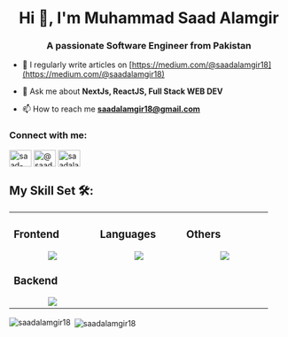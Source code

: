 <h1 align="center">Hi 👋, I'm Muhammad Saad Alamgir</h1>
<h3 align="center">A passionate Software Engineer from Pakistan</h3>

- 📝 I regularly write articles on [https://medium.com/@saadalamgir18](https://medium.com/@saadalamgir18)

- 💬 Ask me about **NextJs, ReactJS, Full Stack WEB DEV**

- 📫 How to reach me **saadalamgir18@gmail.com**

<h3 align="left">Connect with me:</h3>
<p align="left">
<a href="https://linkedin.com/in/saad-alamgir" target="blank"><img align="center" src="https://raw.githubusercontent.com/rahuldkjain/github-profile-readme-generator/master/src/images/icons/Social/linked-in-alt.svg" alt="saad-alamgir" height="30" width="40" /></a>
<a href="https://medium.com/@saadalamgir18" target="blank"><img align="center" src="https://raw.githubusercontent.com/rahuldkjain/github-profile-readme-generator/master/src/images/icons/Social/medium.svg" alt="@saadalamgir18" height="30" width="40" /></a>
<a href="https://www.leetcode.com/saadalamgir" target="blank"><img align="center" src="https://raw.githubusercontent.com/rahuldkjain/github-profile-readme-generator/master/src/images/icons/Social/leet-code.svg" alt="saadalamgir" height="30" width="40" /></a>
</p>

## My Skill Set 🛠️:

<table><tr><td valign="top" width="25%">

### Frontend  
<a href="https://github.com/arhamansari11">
<div align="center">  
       <img src="https://skillicons.dev/icons?i=html,css,bootstrap,tailwind,js,react,redux,materialui&perline=4" /> 
</div>
</a>

### Backend  
<a href="https://github.com/arhamansari11">
<div align="center">   
      <img src="https://skillicons.dev/icons?i=php,mysql,firebase,nodejs,express,mongodb&perline=4" /> 
</div>
</a>
</td><td valign="top" width="25%">
    
### Languages
<a href="https://github.com/arhamansari11">
<div align="center">
       <img src="https://skillicons.dev/icons?i=js,php,cpp,java,python,&perline=4" /> 
</div>
</a>

</td><td valign="top" width="25%">
  
### Others
<a href="https://github.com/arhamansari11">
<div align="center">
       <img src="https://skillicons.dev/icons?i=git,github,npm,figma,vscode,postman,netlify,vite,vercel,heroku,discord,stackoverflow,vscodeqt&perline=4" /> 
</div>
</a>
</td>
</tr></table>


<p><img align="left" src="https://github-readme-stats.vercel.app/api/top-langs?username=saadalamgir18&show_icons=true&locale=en&layout=compact" alt="saadalamgir18" /></p>

<p>&nbsp;<img align="center" src="https://github-readme-stats.vercel.app/api?username=saadalamgir18&show_icons=true&locale=en" alt="saadalamgir18" /></p>
